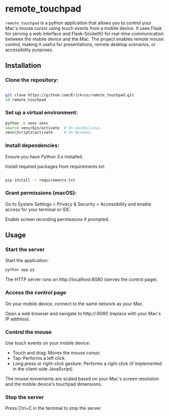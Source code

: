 # remote_touchpad

`remote_touchpad` is a python application that allows you to control your Mac's mouse cursor using touch events from a mobile device. It uses Flask for serving a web interface and Flask-SocketIO for real-time communication between the mobile device and the Mac. The project enables remote mouse control, making it useful for presentations, remote desktop scenarios, or accessibility purposes.

## Installation
### Clone the repository:
```bash

git clone https://github.com/Erickrus/remote_touchpad.git
cd remote_touchpad
```

### Set up a virtual environment:
```bash
python -m venv venv
source venv/bin/activate  # On macOS/Linux
venv\Scripts\activate     # On Windows
```

### Install dependencies:
Ensure you have Python 3.x installed.

Install required packages from requirements.txt:
```bash

pip install -r requirements.txt
```

### Grant permissions (macOS):
Go to System Settings > Privacy & Security > Accessibility and enable access for your terminal or IDE.

Enable screen recording permissions if prompted.

## Usage
### Start the server
Start the application:
```bash
python app.py
```

The HTTP server runs on http://localhost:8080 (serves the control page).

### Access the control page
On your mobile device, connect to the same network as your Mac.

Open a web browser and navigate to http://<your-mac-ip>:8080 (replace <your-mac-ip> with your Mac's IP address).

### Control the mouse
Use touch events on your mobile device:
- Touch and drag: Moves the mouse cursor.
- Tap: Performs a left click.
- Long press or right-click gesture: Performs a right click (if implemented in the client-side JavaScript).

The mouse movements are scaled based on your Mac's screen resolution and the mobile device's touchpad dimensions.

### Stop the server
Press Ctrl+C in the terminal to stop the server.

